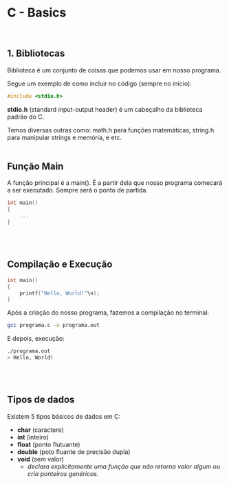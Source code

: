 # C - Basics
<br/>

## 1. Bibliotecas
Biblioteca é um conjunto de coisas que podemos usar em nosso programa.

Segue um exemplo de como incluir no código (sempre no início):

```c
#include <stdio.h> 
```

**stdio.h** (standard input-output header) é um cabeçalho da biblioteca padrão do C. 

Temos diversas outras como: math.h para funções matemáticas, string.h	 para manipular strings e memória, e etc.
<br/><br/>


## Função Main
A função principal é a main(). É a partir dela que nosso programa comecará a ser executado. Sempre será o ponto de partida.

```c
int main()
{
	...
}
```
<br/><br/>


## Compilação e Execução
```c
int main()
{
	printf("Hello, World!"\n);
}
```
Após a criação do nosso programa, fazemos a compilação no terminal:
```bash
gcc programa.c -o programa.out
```
E depois, execução:
```bash
./programa.out
> Hello, World!
```
<br/><br/>


## Tipos de dados
Existem 5 tipos básicos de dados em C:
- **char** (caractere)
- **int** (inteiro)
- **float** (ponto flutuante)
- **double** (poto fluante de precisão dupla)
- **void** (sem valor)
	- *declara explicitamente uma função que não retorna valor algum ou cria ponteiros genéricos.*
<br/>

